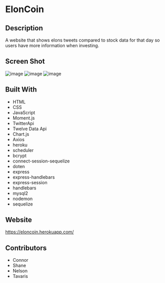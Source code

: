# ElonCoin

## Description
A website that shows elons tweets compared to stock data for that day so users have more information when investing.

## Screen Shot
![image](https://user-images.githubusercontent.com/91098174/152656329-eac52fb3-2923-4e81-92db-039ae6f2f818.png)
![image](https://user-images.githubusercontent.com/91098174/152656377-b4a203c5-1229-4bcd-9f3e-de2905a8ad29.png)
![image](https://user-images.githubusercontent.com/91098174/152656390-c3c36a40-d77e-44de-a0a0-531853a0ad6c.png)

## Built With
* HTML
* CSS
* JavaScript
* Moment.js
* TwitterApi 
* Twelve Data Api 
* Chart.js 
* Axios
* heroku 
* scheduler
* bcrypt
* connect-session-sequelize
* doten
* express
* express-handlebars
* express-session
* handlebars
* mysql2
* nodemon
* sequelize


## Website
https://eloncoin.herokuapp.com/

## Contributors
* Connor
* Shane
* Nelson
* Tavaris